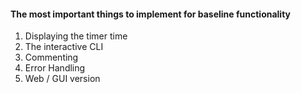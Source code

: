 #### The most important things to implement for baseline functionality
1. Displaying the timer time 
2. The interactive CLI
3. Commenting
4. Error Handling
5. Web / GUI version